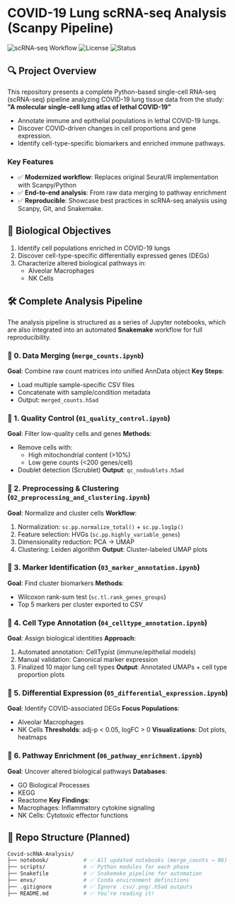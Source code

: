 # COVID-19 Lung scRNA-seq Analysis (Scanpy Pipeline)

![scRNA-seq Workflow](https://img.shields.io/badge/Analysis-scanpy-blue)
![License](https://img.shields.io/badge/License-MIT-green)
![Status](https://img.shields.io/badge/Status-Active-brightgreen)

## 🔍 Project Overview
This repository presents a complete Python-based single-cell RNA-seq (scRNA-seq) pipeline analyzing COVID-19 lung tissue data from the study:
**"A molecular single-cell lung atlas of lethal COVID-19"**

- Annotate immune and epithelial populations in lethal COVID-19 lungs.
- Discover COVID-driven changes in cell proportions and gene expression.
- Identify cell-type-specific biomarkers and enriched immune pathways.

### Key Features
- ✅ **Modernized workflow**: Replaces original Seurat/R implementation with Scanpy/Python
- ✅ **End-to-end analysis**: From raw data merging to pathway enrichment
- ✅ **Reproducible**: Showcase best practices in scRNA-seq analysis using Scanpy, Git, and Snakemake.


## 🧪 Biological Objectives
1. Identify cell populations enriched in COVID-19 lungs
2. Discover cell-type-specific differentially expressed genes (DEGs)
3. Characterize altered biological pathways in:
   - Alveolar Macrophages
   - NK Cells

## 🛠️ Complete Analysis Pipeline

The analysis pipeline is structured as a series of Jupyter notebooks, which are also integrated into an automated **Snakemake** workflow for full reproducibility.

### 📁 0. Data Merging (`merge_counts.ipynb`)
**Goal**: Combine raw count matrices into unified AnnData object
**Key Steps**:
- Load multiple sample-specific CSV files
- Concatenate with sample/condition metadata
- Output: `merged_counts.h5ad`

### 📁 1. Quality Control (`01_quality_control.ipynb`)
**Goal**: Filter low-quality cells and genes
**Methods**:
- Remove cells with:
  - High mitochondrial content (>10%)
  - Low gene counts (<200 genes/cell)
- Doublet detection (Scrublet)
**Output**: `qc_nodoublets.h5ad`

### 📁 2. Preprocessing & Clustering (`02_preprocessing_and_clustering.ipynb`)
**Goal**: Normalize and cluster cells
**Workflow**:
1. Normalization: `sc.pp.normalize_total()` + `sc.pp.log1p()`
2. Feature selection: HVGs (`sc.pp.highly_variable_genes`)
3. Dimensionality reduction: PCA → UMAP
4. Clustering: Leiden algorithm
**Output**: Cluster-labeled UMAP plots

### 📁 3. Marker Identification (`03_marker_annotation.ipynb`)
**Goal**: Find cluster biomarkers
**Methods**:
- Wilcoxon rank-sum test (`sc.tl.rank_genes_groups`)
- Top 5 markers per cluster exported to CSV

### 📁 4. Cell Type Annotation (`04_celltype_annotation.ipynb`)
**Goal**: Assign biological identities
**Approach**:
1. Automated annotation: CellTypist (immune/epithelial models)
2. Manual validation: Canonical marker expression
3. Finalized 10 major lung cell types
**Output**: Annotated UMAPs + cell type proportion plots

### 📁 5. Differential Expression (`05_differential_expression.ipynb`)
**Goal**: Identify COVID-associated DEGs
**Focus Populations**:
- Alveolar Macrophages
- NK Cells
**Thresholds**: adj-p < 0.05, logFC > 0
**Visualizations**: Dot plots, heatmaps

### 📁 6. Pathway Enrichment (`06_pathway_enrichment.ipynb`)
**Goal**: Uncover altered biological pathways
**Databases**:
- GO Biological Processes
- KEGG
- Reactome
**Key Findings**:
- Macrophages: Inflammatory cytokine signaling
- NK Cells: Cytotoxic effector functions


## 📁 Repo Structure (Planned)

```bash
Covid-scRNA-Analysis/
├── notebook/           # ✅ All updated notebooks (merge_counts → 06)
├── scripts/            # ✅ Python modules for each phase
├── Snakefile           # ✅ Snakemake pipeline for automation
├── envs/               # ✅ Conda environment definitions
├── .gitignore          # ✅ Ignore .csv/.png/.h5ad outputs
├── README.md           # ✅ You’re reading it!
